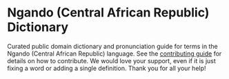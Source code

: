 
# Ngando (Central African Republic) Dictionary

Curated public domain dictionary and pronunciation guide for terms in the Ngando (Central African Republic) language. See the [contributing guide](https://github.com/drumworkteam/term/blob/make/.github/contributing.md) for details on how to contribute. We would love your support, even if it is just fixing a word or adding a single definition. Thank you for all your help!